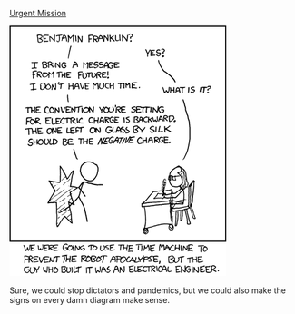 [Urgent Mission](https://xkcd.com/567)

![Urgent Mission](./random_comic.png)

Sure, we could stop dictators and pandemics, but we could also make the signs on every damn diagram make sense.


